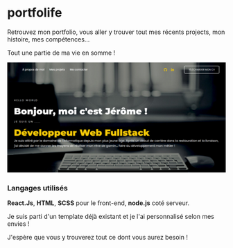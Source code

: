# portfolife
Retrouvez mon portfolio, 
vous aller y trouver tout mes récents projects, mon histoire, mes compétences...

Tout une partie de ma vie en somme !

![](https://github.com/jerkodeur/portfolife/blob/main/public/assets/images/projects/portfolife.png)

### Langages utilisés
__React.Js__, __HTML__, __SCSS__ pour le front-end, __node.js__ coté serveur.

Je suis parti d'un template déjà existant et je l'ai personnalisé selon mes envies !

J'espère que vous y trouverez tout ce dont vous aurez besoin !
